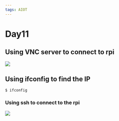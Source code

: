 ```yaml
---
tags: AIOT
---
```


# Day11

## Using VNC server to connect to rpi

![](https://i.imgur.com/0d72WoR.jpg)

## Using ifconfig to find the IP
```shell
$ ifconfig
```

### Using ssh to connect to the rpi
![](https://i.imgur.com/klmRrwd.png)
